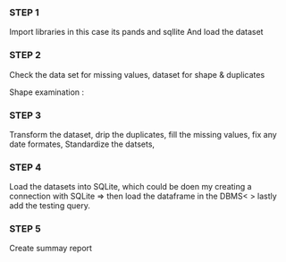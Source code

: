 ### STEP 1
 Import libraries in this case its pands and sqllite
 And load the dataset

### STEP 2
 Check the data set for missing values, dataset for shape & duplicates

 Shape examination : 

### STEP 3 
 Transform the dataset, drip the duplicates, fill the missing values, fix any date formates, Standardize the datsets, 

### STEP 4 
 Load the datasets into SQLite, which could be doen my creating a connection with SQLite => then load the dataframe in the DBMS< > lastly add the testing query.

### STEP 5
 Create summay report
